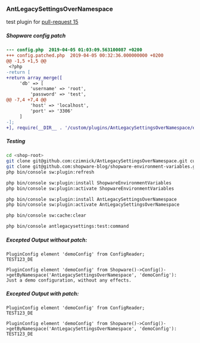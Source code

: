 ### AntLegacySettingsOverNamespace

test plugin for [pull-request 15](https://github.com/shopware-blog/shopware-environment-variables/pull/15)

##### Shopware config patch
```diff
--- config.php  2019-04-05 01:03:09.563100087 +0200
+++ config.patched.php  2019-04-05 00:32:36.000000000 +0200
@@ -1,5 +1,5 @@
 <?php
-return [
+return array_merge([
     'db' => [
         'username' => 'root',
         'password' => 'test',
@@ -7,4 +7,4 @@
         'host' => 'localhost',
         'port' => '3306'
     ]
-];
+], require(__DIR__ . '/custom/plugins/AntLegacySettingsOverNamespace/example_config.php'));
```

##### Testing

```bash
cd <shop-root>
git clone git@github.com:czimnick/AntLegacySettingsOverNamespace.git custom/plugins/AntLegacySettingsOverNamespace
git clone git@github.com:shopware-blog/shopware-environment-variables.git custom/plugins/ShopwareEnvironmentVariables
php bin/console sw:plugin:refresh

php bin/console sw:plugin:install ShopwareEnvironmentVariables
php bin/console sw:plugin:activate ShopwareEnvironmentVariables

php bin/console sw:plugin:install AntLegacySettingsOverNamespace
php bin/console sw:plugin:activate AntLegacySettingsOverNamespace

php bin/console sw:cache:clear

php bin/console antlegacysettings:test:command
```

##### Excepted Output without patch:
```
PluginConfig element 'demoConfig' from ConfigReader;
TEST123_DE

PluginConfig element 'demoConfig' from Shopware()->Config()->getByNamespace('AntLegacySettingsOverNamespace', 'demoConfig'):
Just a demo configuration, without any effects.
```

##### Excepted Output with patch:
```
PluginConfig element 'demoConfig' from ConfigReader;
TEST123_DE

PluginConfig element 'demoConfig' from Shopware()->Config()->getByNamespace('AntLegacySettingsOverNamespace', 'demoConfig'):
TEST123_DE
```
